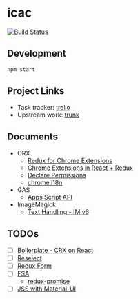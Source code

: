 # icac

[![Build Status](https://travis-ci.org/announce/icac.svg?branch=master)](https://travis-ci.org/announce/icac)

## Development

```bash
npm start
```

## Project Links

* Task tracker: [trello](https://trello.com/b/rgRTwohR)
* Upstream work: [trunk](https://github.com/announce/icac/compare/master...ymkjp:master)

## Documents

* CRX
  * [Redux for Chrome Extensions](https://robots.thoughtbot.com/redux-for-chrome-extensions)
  * [Chrome Extensions in React \+ Redux](https://medium.com/code-words/chrome-extensions-in-react-redux-88111d4c9f63)
  * [Declare Permissions](https://developer.chrome.com/extensions/declare_permissions)
  * [chrome\.i18n](https://developer.chrome.com/extensions/i18n)
* GAS
  * [Apps Script API](https://developers.google.com/apps-script/api/how-tos/execute)
* ImageMagick
  * [Text Handling \- IM v6](http://www.imagemagick.org/Usage/text/#label_bestfit)

## TODOs

* [ ] [Boilerplate - CRX on React](https://github.com/jhen0409/react-chrome-extension-boilerplate)
* [ ] [Reselect](https://github.com/reduxjs/reselect)
* [ ] [Redux Form](https://redux-form.com/7.4.2/examples/)
* [ ] [FSA](https://github.com/redux-utilities/flux-standard-action)
  * [redux\-promise](https://www.npmjs.com/package/redux-promise)
* [ ] [JSS with Material\-UI](https://material-ui.com/customization/css-in-js/)
